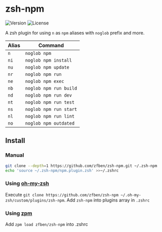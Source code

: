 # zsh-npm

![Version](https://img.shields.io/badge/version-1.2.0-brightgreen)
![License](https://img.shields.io/github/license/zfben/zsh-npm)

A zsh plugin for using `n` as `npm` aliases with `noglob` prefix and more.

| Alias | Command
| --- | ---
| `n` | `noglob npm`
| `ni` | `noglob npm install`
| `nu` | `noglob npm update`
| `nr` | `noglob npm run`
| `ne` | `noglob npm exec`
| `nb` | `noglob npm run build`
| `nd` | `noglob npm run dev`
| `nt` | `noglob npm run test`
| `ns` | `noglob npm run start`
| `nl` | `noglob npm run lint`
| `no` | `noglob npm outdated`

## Install

### Manual

```zsh
git clone --depth=1 https://github.com/zfben/zsh-npm.git ~/.zsh-npm
echo 'source ~/.zsh-npm/npm.plugin.zsh' >>~/.zshrc
```

### Using [oh-my-zsh](https://github.com/ohmyzsh/oh-my-zsh)

Execute `git clone https://github.com/zfben/zsh-npm ~/.oh-my-zsh/custom/plugins/zsh-npm`. Add `zsh-npm` into plugins array in `.zshrc`

### Using [zpm](https://github.com/zpm-zsh/zpm)

Add `zpm load zfben/zsh-npm` into .zshrc
